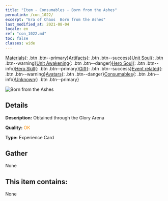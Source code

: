 ```yaml
---
title: "Item - Consumables - Born from the Ashes"
permalink: /con_1022/
excerpt: "Era of Chaos  Born from the Ashes"
last_modified_at: 2021-08-04
locale: en
ref: "con_1022.md"
toc: false
classes: wide
---
```

 [Materials](/Items/){: .btn .btn--primary}[Artifacts](/Items/Artifacts/){: .btn .btn--success}[Unit Soul](/Items/UnitSoul/){: .btn .btn--warning}[Unit Awakening](/Items/UnitAwakening/){: .btn .btn--danger}[Hero Soul](/Items/HeroSoul/){: .btn .btn--info}[Hero Skill](/Items/HeroSkill/){: .btn .btn--primary}[Gift](/Items/Gift/){: .btn .btn--success}[Event related](/Items/Events/){: .btn .btn--warning}[Avatars](/Items/Avatars/){: .btn .btn--danger}[Consumables](/Items/Consumables/){: .btn .btn--info}[Unknown](/Items/Unknown/){: .btn .btn--primary}

 ![Born from the Ashes](/images/a/avatarFrame_76.png)

## Details
 **Description:** Obtained through the Glory Arena

 **Quality:** <span style="color: #FF8C00">OK</span>

 **Type:** Experience Card

## Gather

  None

## This item contains:

  None

